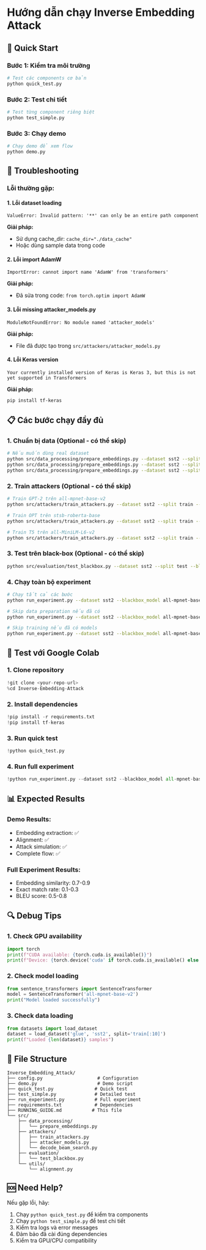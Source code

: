 # Hướng dẫn chạy Inverse Embedding Attack

## 🚀 Quick Start

### Bước 1: Kiểm tra môi trường
```bash
# Test các components cơ bản
python quick_test.py
```

### Bước 2: Test chi tiết
```bash
# Test từng component riêng biệt
python test_simple.py
```

### Bước 3: Chạy demo
```bash
# Chạy demo để xem flow
python demo.py
```

## 🔧 Troubleshooting

### Lỗi thường gặp:

#### 1. Lỗi dataset loading
```
ValueError: Invalid pattern: '**' can only be an entire path component
```

**Giải pháp:**
- Sử dụng cache_dir: `cache_dir="./data_cache"`
- Hoặc dùng sample data trong code

#### 2. Lỗi import AdamW
```
ImportError: cannot import name 'AdamW' from 'transformers'
```

**Giải pháp:**
- Đã sửa trong code: `from torch.optim import AdamW`

#### 3. Lỗi missing attacker_models.py
```
ModuleNotFoundError: No module named 'attacker_models'
```

**Giải pháp:**
- File đã được tạo trong `src/attackers/attacker_models.py`

#### 4. Lỗi Keras version
```
Your currently installed version of Keras is Keras 3, but this is not yet supported in Transformers
```

**Giải pháp:**
```bash
pip install tf-keras
```

## 📋 Các bước chạy đầy đủ

### 1. Chuẩn bị data (Optional - có thể skip)
```bash
# Nếu muốn dùng real dataset
python src/data_processing/prepare_embeddings.py --dataset sst2 --split train
python src/data_processing/prepare_embeddings.py --dataset sst2 --split dev
python src/data_processing/prepare_embeddings.py --dataset sst2 --split test
```

### 2. Train attackers (Optional - có thể skip)
```bash
# Train GPT-2 trên all-mpnet-base-v2
python src/attackers/train_attackers.py --dataset sst2 --split train --attacker gpt2 --embedding_model all-mpnet-base-v2

# Train OPT trên stsb-roberta-base
python src/attackers/train_attackers.py --dataset sst2 --split train --attacker opt --embedding_model stsb-roberta-base

# Train T5 trên all-MiniLM-L6-v2
python src/attackers/train_attackers.py --dataset sst2 --split train --attacker t5 --embedding_model all-MiniLM-L6-v2
```

### 3. Test trên black-box (Optional - có thể skip)
```bash
python src/evaluation/test_blackbox.py --dataset sst2 --split test --blackbox_model paraphrase-MiniLM-L6-v2
```

### 4. Chạy toàn bộ experiment
```bash
# Chạy tất cả các bước
python run_experiment.py --dataset sst2 --blackbox_model all-mpnet-base-v2

# Skip data preparation nếu đã có
python run_experiment.py --dataset sst2 --blackbox_model all-mpnet-base-v2 --skip_prepare

# Skip training nếu đã có models
python run_experiment.py --dataset sst2 --blackbox_model all-mpnet-base-v2 --skip_prepare --skip_train
```

## 🎯 Test với Google Colab

### 1. Clone repository
```python
!git clone <your-repo-url>
%cd Inverse-Embedding-Attack
```

### 2. Install dependencies
```python
!pip install -r requirements.txt
!pip install tf-keras
```

### 3. Run quick test
```python
!python quick_test.py
```

### 4. Run full experiment
```python
!python run_experiment.py --dataset sst2 --blackbox_model all-mpnet-base-v2
```

## 📊 Expected Results

### Demo Results:
- Embedding extraction: ✅
- Alignment: ✅
- Attack simulation: ✅
- Complete flow: ✅

### Full Experiment Results:
- Embedding similarity: 0.7-0.9
- Exact match rate: 0.1-0.3
- BLEU score: 0.5-0.8

## 🔍 Debug Tips

### 1. Check GPU availability
```python
import torch
print(f"CUDA available: {torch.cuda.is_available()}")
print(f"Device: {torch.device('cuda' if torch.cuda.is_available() else 'cpu')}")
```

### 2. Check model loading
```python
from sentence_transformers import SentenceTransformer
model = SentenceTransformer('all-mpnet-base-v2')
print("Model loaded successfully")
```

### 3. Check data loading
```python
from datasets import load_dataset
dataset = load_dataset('glue', 'sst2', split='train[:10]')
print(f"Loaded {len(dataset)} samples")
```

## 📁 File Structure
```
Inverse_Embedding_Attack/
├── config.py                    # Configuration
├── demo.py                      # Demo script
├── quick_test.py               # Quick test
├── test_simple.py              # Detailed test
├── run_experiment.py           # Full experiment
├── requirements.txt            # Dependencies
├── RUNNING_GUIDE.md           # This file
└── src/
    ├── data_processing/
    │   └── prepare_embeddings.py
    ├── attackers/
    │   ├── train_attackers.py
    │   ├── attacker_models.py
    │   └── decode_beam_search.py
    ├── evaluation/
    │   └── test_blackbox.py
    └── utils/
        └── alignment.py
```

## 🆘 Need Help?

Nếu gặp lỗi, hãy:

1. Chạy `python quick_test.py` để kiểm tra components
2. Chạy `python test_simple.py` để test chi tiết
3. Kiểm tra logs và error messages
4. Đảm bảo đã cài đúng dependencies
5. Kiểm tra GPU/CPU compatibility 